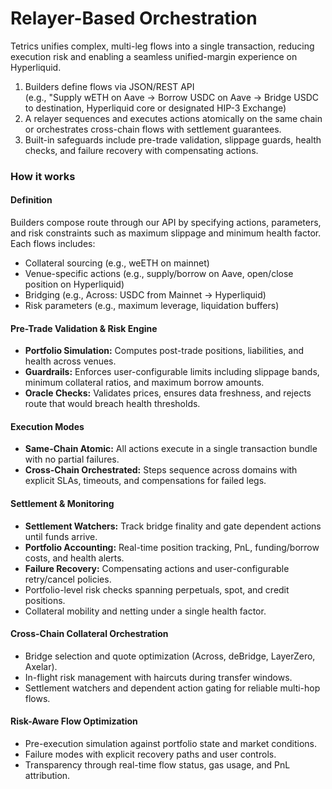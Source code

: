 # Relayer-Based Orchestration

Tetrics unifies complex, multi-leg flows into a single transaction, reducing execution risk and enabling a seamless unified-margin experience on Hyperliquid.

1. Builders define flows via JSON/REST API\
   (e.g., "Supply wETH on Aave → Borrow USDC on Aave → Bridge USDC to destination, Hyperliquid core or designated HIP-3 Exchange)
2. A relayer sequences and executes actions atomically on the same chain or orchestrates cross-chain flows with settlement guarantees.
3. Built-in safeguards include pre-trade validation, slippage guards, health checks, and failure recovery with compensating actions.

### How it works

#### Definition

Builders compose route through our API by specifying actions, parameters, and risk constraints such as maximum slippage and minimum health factor. Each flows includes:

* Collateral sourcing (e.g., weETH on mainnet)
* Venue-specific actions (e.g., supply/borrow on Aave, open/close position on Hyperliquid)
* Bridging (e.g., Across: USDC from Mainnet → Hyperliquid)
* Risk parameters (e.g., maximum leverage, liquidation buffers)

#### Pre-Trade Validation & Risk Engine

* **Portfolio Simulation:** Computes post-trade positions, liabilities, and health across venues.
* **Guardrails:** Enforces user-configurable limits including slippage bands, minimum collateral ratios, and maximum borrow amounts.
* **Oracle Checks:** Validates prices, ensures data freshness, and rejects route that would breach health thresholds.

#### Execution Modes

* **Same-Chain Atomic:** All actions execute in a single transaction bundle with no partial failures.
* **Cross-Chain Orchestrated:** Steps sequence across domains with explicit SLAs, timeouts, and compensations for failed legs.

#### Settlement & Monitoring

* **Settlement Watchers:** Track bridge finality and gate dependent actions until funds arrive.
* **Portfolio Accounting:** Real-time position tracking, PnL, funding/borrow costs, and health alerts.
* **Failure Recovery:** Compensating actions and user-configurable retry/cancel policies.
* Portfolio-level risk checks spanning perpetuals, spot, and credit positions.
* Collateral mobility and netting under a single health factor.

#### Cross-Chain Collateral Orchestration

* Bridge selection and quote optimization (Across, deBridge, LayerZero, Axelar).
* In-flight risk management with haircuts during transfer windows.
* Settlement watchers and dependent action gating for reliable multi-hop flows.

#### Risk-Aware Flow Optimization

* Pre-execution simulation against portfolio state and market conditions.
* Failure modes with explicit recovery paths and user controls.
* Transparency through real-time flow status, gas usage, and PnL attribution.
